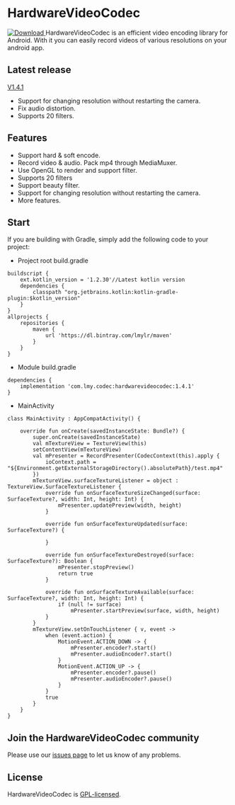 # HardwareVideoCodec
 [ ![Download](https://api.bintray.com/packages/lmylr/maven/hardwarevideocodec/images/download.svg) ](https://bintray.com/lmylr/maven/hardwarevideocodec/_latestVersion)
HardwareVideoCodec is an efficient video encoding library for Android. With it you can easily record videos of various resolutions on your android app.

## Latest release
[V1.4.1](https://github.com/lmylr/HardwareVideoCodec/releases/tag/v1.4.1)

* Support for changing resolution without restarting the camera.
* Fix audio distortion.
* Supports 20 filters.

## Features
* Support hard & soft encode.
* Record video & audio. Pack mp4 through MediaMuxer.
* Use OpenGL to render and support filter.
* Supports 20 filters
* Support beauty filter.
* Support for changing resolution without restarting the camera.
* More features.

## Start
If you are building with Gradle, simply add the following code to your project:
* Project root build.gradle
```
buildscript {
    ext.kotlin_version = '1.2.30'//Latest kotlin version
    dependencies {
        classpath "org.jetbrains.kotlin:kotlin-gradle-plugin:$kotlin_version"
    }
}
allprojects {
    repositories {
        maven {
            url 'https://dl.bintray.com/lmylr/maven'
        }
    }
}
```
* Module build.gradle
```
dependencies {
    implementation 'com.lmy.codec:hardwarevideocodec:1.4.1'
}
```
* MainActivity
```
class MainActivity : AppCompatActivity() {

    override fun onCreate(savedInstanceState: Bundle?) {
        super.onCreate(savedInstanceState)
        val mTextureView = TextureView(this)
        setContentView(mTextureView)
        val mPresenter = RecordPresenter(CodecContext(this).apply {
            ioContext.path = "${Environment.getExternalStorageDirectory().absolutePath}/test.mp4"
        })
        mTextureView.surfaceTextureListener = object : TextureView.SurfaceTextureListener {
            override fun onSurfaceTextureSizeChanged(surface: SurfaceTexture?, width: Int, height: Int) {
                mPresenter.updatePreview(width, height)
            }

            override fun onSurfaceTextureUpdated(surface: SurfaceTexture?) {

            }

            override fun onSurfaceTextureDestroyed(surface: SurfaceTexture?): Boolean {
                mPresenter.stopPreview()
                return true
            }

            override fun onSurfaceTextureAvailable(surface: SurfaceTexture?, width: Int, height: Int) {
                if (null != surface)
                    mPresenter.startPreview(surface, width, height)
            }
        }
        mTextureView.setOnTouchListener { v, event ->
            when (event.action) {
                MotionEvent.ACTION_DOWN -> {
                    mPresenter.encoder?.start()
                    mPresenter.audioEncoder?.start()
                }
                MotionEvent.ACTION_UP -> {
                    mPresenter.encoder?.pause()
                    mPresenter.audioEncoder?.pause()
                }
            }
            true
        }
    }
}
```
## Join the HardwareVideoCodec community
Please use our [issues page](https://github.com/lmylr/HardwareVideoCodec/issues) to let us know of any problems.

## License
HardwareVideoCodec is [GPL-licensed](https://github.com/lmylr/HardwareVideoCodec/tree/master/LICENSE).
